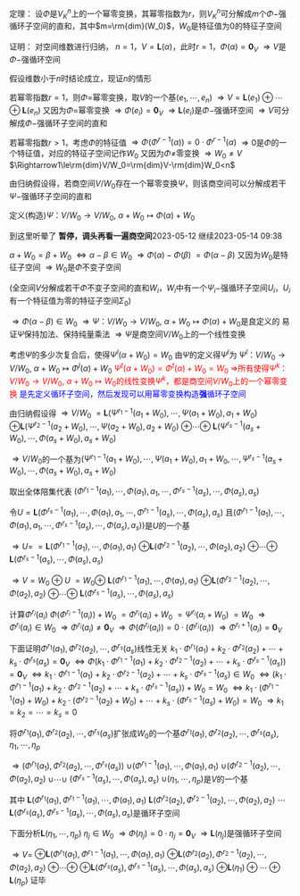 定理： 设$\Phi$是$V^n_K$上的一个幂零变换，其幂零指数为$r$，则$V^n_K$可分解成$m$个$\Phi-$强循环子空间的直和，其中$m=\rm{dim}(W_0)$，$W_0$是特征值为0的特征子空间

证明： 对空间维数进行归纳，
$n=1$，$V=\mathbf{L}(\alpha)$，此时$r=1$，$\Phi(\alpha)=\mathbf0_V$
$\Rightarrow V$是$\Phi-$强循环空间

假设维数小于$n$时结论成立，现证$n$的情形

若幂零指数$r=1$，则$\Phi=$幂零变换，取$V$的一个基$(e_1,\cdots,e_n)$
$\Rightarrow V=\mathbf{L}(e_1)\oplus\cdots\oplus\mathbf{L}(e_n)$
又因为$\Phi=$幂零变换
$\Rightarrow\Phi(e_i)=\mathbf0_V$
$\Rightarrow\mathbf{L}(e_i)$是$\Phi-$强循环空间
$\Rightarrow V$可分解成$\Phi-$强循环子空间的直和

若幂零指数$r>1$，考虑$\Phi$的特征值
$\Rightarrow\Phi(\Phi^{r-1}(\alpha))=0\cdot\Phi^{r-1}(\alpha)$
$\Rightarrow0$是$\Phi$的一个特征值，对应的特征子空间记作$W_0$
又因为$\Phi\neq$零变换
$\Rightarrow W_0\neq V$
$\Rightarrow1\le\rm{dim}V/W_0=\rm{dim}V-\rm{dim}W_0<n$

由归纳假设得，若商空间$V/W_0$存在一个幂零变换$\Psi$，则该商空间可以分解成若干$\Psi-$强循环子空间的直和

定义(构造)$\Psi： V/W_0\to V/W_0,\ \alpha+W_0\mapsto\Phi(\alpha)+W_0$

到这里听晕了
**暂停，调头再看一遍商空间**2023-05-12
继续2023-05-14 09:38

$\alpha+W_0=\beta+W_0$
$\iff\alpha-\beta\in W_0$
$\Rightarrow\Phi(\alpha)-\Phi(\beta)$
$=\Phi(\alpha-\beta)$
又因为$W_0$是特征子空间
$\Rightarrow W_0$是$\Phi$不变子空间

(全空间$V$分解成若干$\Phi$不变子空间的直和$W_i$，$W_i$中有一个$\Psi_i-$强循环子空间$U_i$，$U_i$有一个特征值为零的特征子空间$\Sigma_0$)

$\Rightarrow\Phi(\alpha-\beta)\in W_0$
$\Rightarrow\Psi： V/W_0\to V/W_0,\ \alpha+W_0\mapsto\Phi(\alpha)+W_0$是良定义的
易证$\Psi$保持加法、保持纯量乘法
$\Rightarrow\Psi$是商空间$V/W_0$上的一个线性变换

考虑$\Psi$的多少次复合后，使得$\Psi^l(\alpha+W_0)=W_0$
由$\Psi$的定义得$\Psi^l$为
$\Psi^l： V/W_0\to V/W_0,\ \alpha+W_0\mapsto\Phi^l(\alpha)+W_0$
<font color=red>$\Psi^t(\alpha+W_0)=\Phi^t(\alpha)+W_0=W_0$
$\Rightarrow$所有使得$\Psi^k： V/W_0\to V/W_0,\ \alpha+W_0\mapsto W_0$的线性变换$\Psi^k$，都是商空间$V/W_0$上的一个幂零变换</font>
<font color=blue>是先定义循环子空间，然后发现可以用幂零变换构造**强**循环子空间</font>

由归纳假设得
$\Rightarrow V/W_0$
$=\mathbf{L}(\Psi^{r_1-1}(a_1+W_0),\cdots,\Psi(a_1+W_0),a_1+W_0)$
$\oplus\mathbf{L}(\Psi^{r_2-1}(a_2+W_0),\cdots,\Psi(a_2+W_0),a_2+W_0)$
$\oplus\cdots\oplus$
$\mathbf{L}(\Psi^{r_s-1}(a_s+W_0),\cdots,\Phi(a_s+W_0),a_s+W_0)$

$\Rightarrow V/W_0$的一个基为$(\Psi^{r_1-1}(a_1+W_0),\cdots,\Psi(a_1+W_0),a_1+W_0,\cdots,\Psi^{r_s-1}(a_s+W_0),\cdots,\Phi(a_s+W_0),a_s+W_0)$

取出全体陪集代表
$(\Phi^{r_1-1}(a_1),\cdots,\Phi(a_1),a_1,\cdots,\Phi^{r_s-1}(a_s),\cdots,\Phi(a_s),a_s)$

令$U=\mathbf{L}(\Phi^{r_s-1}(a_1),\cdots,\Phi(a_1),a_1,\cdots,\Phi^{r_1-1}(a_s),\cdots,\Phi(a_s),a_s)$
且$(\Phi^{r_1-1}(a_1),\cdots,\Phi(a_1),a_1,\cdots,\Phi^{r_s-1}(a_s),\cdots,\Phi(a_s),a_s))$是$U$的一个基

$\Rightarrow U=$
$=\mathbf{L}(\Phi^{r_1-1}(a_1),\cdots,\Phi(a_1),a_1)$
$\oplus\mathbf{L}(\Phi^{r_2-1}(a_2),\cdots,\Phi(a_2),a_2)$
$\oplus\cdots\oplus$
$\mathbf{L}(\Phi^{r_s-1}(a_s),\cdots,\Phi(a_s),a_s)$

$\Rightarrow V=W_0\oplus U$
$=W_0\oplus$
$\mathbf{L}(\Phi^{r_1-1}(a_1),\cdots,\Phi(a_1),a_1)$
$\oplus\mathbf{L}(\Phi^{r_2-1}(a_2),\cdots,\Phi(a_2),a_2)$
$\oplus\cdots\oplus$
$\mathbf{L}(\Phi^{r_s-1}(a_s),\cdots,\Phi(a_s),a_s)$

计算$\Phi^{r_i}(a_i)$
$\Phi(\Phi^{r_i-1}(a_i))+W_0$
$=\Phi^{r_i}(a_i)+W_0$
$=\Psi^{r_i}(a_i+W_0)$
$=W_0$
$\Rightarrow\Phi^{r_i}(a_i)\in W_0$
$\Rightarrow\Phi^{r_i}(a_i)\neq\mathbf0_V$
$\Rightarrow\Phi(\Phi^{r_i}(a_i))=0\cdot(\Phi^{r_i}(a_i))$
$\Rightarrow\Phi^{r_i+1}(a_i)=\mathbf0_V$

下面证明$\Phi^{r_1}(a_1),\Phi^{r_2}(a_2),\cdots,\Phi^{r_s}(a_s)$线性无关
$k_1\cdot\Phi^{r_1}(a_1)+k_2\cdot\Phi^{r_2}(a_2)+\cdots+k_s\cdot\Phi^{r_s}(a_s)=\mathbf0_V$
$\iff\Phi(k_1\cdot\Phi^{r_1-1}(a_1)+k_2\cdot\Phi^{r_2-1}(a_2)+\cdots+k_s\cdot\Phi^{r_s-1}(a_s))=\mathbf0_V$
$\iff k_1\cdot\Phi^{r_1-1}(a_1)+k_2\cdot\Phi^{r_2-1}(a_2)+\cdots+k_s\cdot\Phi^{r_s-1}(a_s)\in W_0$
$\iff(k_1\cdot\Phi^{r_1-1}(a_1)+k_2\cdot\Phi^{r_2-1}(a_2)+\cdots+k_s\cdot\Phi^{r_s-1}(a_s))+W_0=W_0$
$\iff k_1\cdot(\Phi^{r_1-1}(a_1)+W_0)+k_2\cdot(\Phi^{r_2-1}(a_2)+W_0)+\cdots+k_s\cdot(\Phi^{r_s-1}(a_s)+W_0)=W_0$
$\Rightarrow k_1=k_2=\cdots=k_s=0$

将$\Phi^{r_1}(a_1),\Phi^{r_2}(a_2),\cdots,\Phi^{r_s}(a_s)$扩张成$W_0$的一个基$\Phi^{r_1}(a_1),\Phi^{r_2}(a_2),\cdots,\Phi^{r_s}(a_s),\eta_1,\cdots,\eta_p$

$\Rightarrow(\Phi^{r_1}(a_1),\Phi^{r_2}(a_2),\cdots,\Phi^{r_s}(a_s))$
$\cup(\Phi^{r_1-1}(a_1),\cdots,\Phi(a_1),a_1)$
$\cup(\Phi^{r_2-1}(a_2),\cdots,\Phi(a_2),a_2)$
$\cup\cdots\cup$
$(\Phi^{r_s-1}(a_s),\cdots,\Phi(a_s),a_s)$
$\cup(\eta_1,\cdots,\eta_p)$是$V$的一个基

其中
$\mathbf{L}(\Phi^{r_1}(a_1),\Phi^{r_1-1}(a_1),\cdots,\Phi(a_1),a_1)$
$\mathbf{L}(\Phi^{r_2}(a_2),\Phi^{r_2-1}(a_2),\cdots,\Phi(a_2),a_2)$
$\cdots$
$\mathbf{L}(\Phi^{r_s}(a_s),\Phi^{r_s-1}(a_s),\cdots,\Phi(a_s),a_s)$是循环子空间

下面分析$\mathbf{L}(\eta_1,\cdots,\eta_p)$
$\eta_j\in W_0$
$\Rightarrow\Phi(\eta_j)=0\cdot\eta_j=\mathbf0_V$
$\Rightarrow\mathbf{L}(\eta_j)$是强循环子空间

$\Rightarrow V=$
$\oplus\mathbf{L}(\Phi^{r_1}(a_1),\Phi^{r_1-1}(a_1),\cdots,\Phi(a_1),a_1)$
$\oplus\mathbf{L}(\Phi^{r_2}(a_2),\Phi^{r_2-1}(a_2),\cdots,\Phi(a_2),a_2)$
$\oplus\cdots\oplus$
$\oplus\mathbf{L}(\Phi^{r_s}(a_s),\Phi^{r_s-1}(a_s),\cdots,\Phi(a_s),a_s)$
$\oplus\mathbf{L}(\eta_1)\oplus\cdots\oplus\mathbf{L}(\eta_p)$
证毕
